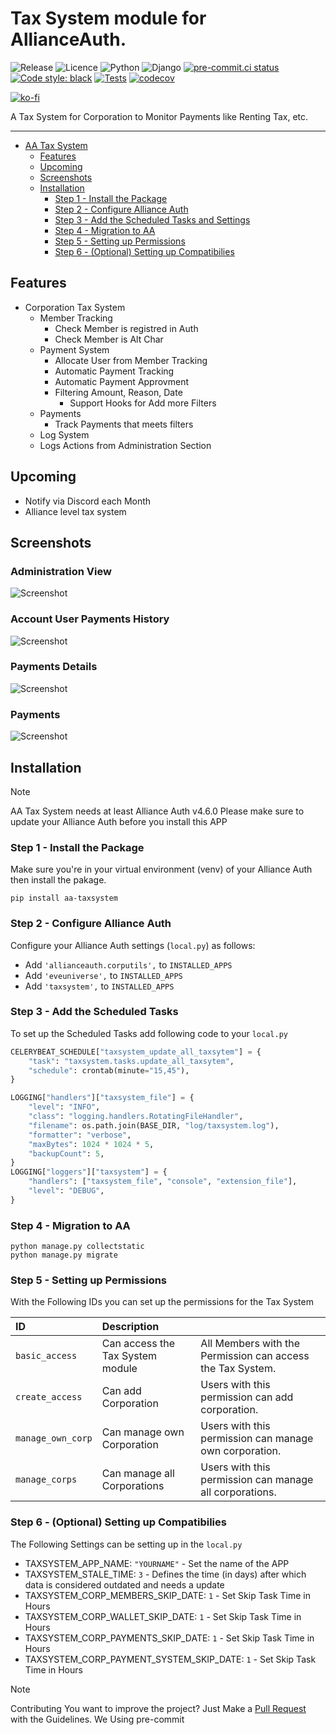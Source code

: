 # Tax System module for AllianceAuth.<a name="aa-taxsystem"></a>

![Release](https://img.shields.io/pypi/v/aa-taxsystem?label=release)
![Licence](https://img.shields.io/github/license/geuthur/aa-taxsystem)
![Python](https://img.shields.io/pypi/pyversions/aa-taxsystem)
![Django](https://img.shields.io/pypi/frameworkversions/django/aa-taxsystem.svg?label=django)
[![pre-commit.ci status](https://results.pre-commit.ci/badge/github/Geuthur/aa-taxsystem/master.svg)](https://results.pre-commit.ci/latest/github/Geuthur/aa-taxsystem/master)
[![Code style: black](https://img.shields.io/badge/code%20style-black-000000.svg)](https://github.com/psf/black)
[![Tests](https://github.com/Geuthur/aa-taxsystem/actions/workflows/autotester.yml/badge.svg)](https://github.com/Geuthur/aa-taxsystem/actions/workflows/autotester.yml)
[![codecov](https://codecov.io/gh/Geuthur/aa-taxsystem/graph/badge.svg?token=IGpkrAuv42)](https://codecov.io/gh/Geuthur/aa-taxsystem)

[![ko-fi](https://ko-fi.com/img/githubbutton_sm.svg)](https://ko-fi.com/W7W810Q5J4)

A Tax System for Corporation to Monitor Payments like Renting Tax, etc.

______________________________________________________________________

- [AA Tax System](#aa-taxsystem)
  - [Features](#features)
  - [Upcoming](#upcoming)
  - [Screenshots](#screenshots)
  - [Installation](#features)
    - [Step 1 - Install the Package](#step1)
    - [Step 2 - Configure Alliance Auth](#step2)
    - [Step 3 - Add the Scheduled Tasks and Settings](#step3)
    - [Step 4 - Migration to AA](#step4)
    - [Step 5 - Setting up Permissions](#step5)
    - [Step 6 - (Optional) Setting up Compatibilies](#step6)

## Features<a name="features"></a>

- Corporation Tax System
  - Member Tracking
    - Check Member is registred in Auth
    - Check Member is Alt Char
  - Payment System
    - Allocate User from Member Tracking
    - Automatic Payment Tracking
    - Automatic Payment Approvment
    - Filtering Amount, Reason, Date
      - Support Hooks for Add more Filters
  - Payments
    - Track Payments that meets filters
  - Log System
  - Logs Actions from Administration Section

## Upcoming<a name="upcoming"></a>

- Notify via Discord each Month
- Alliance level tax system

## Screenshots<a name="screenshots"></a>

### Administration View

![Screenshot](https://raw.githubusercontent.com/Geuthur/aa-taxsystem/refs/heads/master/taxsystem/docs/images/administration.png)

### Account User Payments History

![Screenshot](https://raw.githubusercontent.com/Geuthur/aa-taxsystem/refs/heads/master/taxsystem/docs/images/administrationpaymentaccount.png)

### Payments Details

![Screenshot](https://raw.githubusercontent.com/Geuthur/aa-taxsystem/refs/heads/master/taxsystem/docs/images/paymentdetails.png)

### Payments

![Screenshot](https://raw.githubusercontent.com/Geuthur/aa-taxsystem/refs/heads/master/taxsystem/docs/images/payments.png)

## Installation<a name="installation"></a>

> [!NOTE]
> AA Tax System needs at least Alliance Auth v4.6.0
> Please make sure to update your Alliance Auth before you install this APP

### Step 1 - Install the Package<a name="step1"></a>

Make sure you're in your virtual environment (venv) of your Alliance Auth then install the pakage.

```shell
pip install aa-taxsystem
```

### Step 2 - Configure Alliance Auth<a name="step2"></a>

Configure your Alliance Auth settings (`local.py`) as follows:

- Add `'allianceauth.corputils',` to `INSTALLED_APPS`
- Add `'eveuniverse',` to `INSTALLED_APPS`
- Add `'taxsystem',` to `INSTALLED_APPS`

### Step 3 - Add the Scheduled Tasks<a name="step3"></a>

To set up the Scheduled Tasks add following code to your `local.py`

```python
CELERYBEAT_SCHEDULE["taxsystem_update_all_taxsytem"] = {
    "task": "taxsystem.tasks.update_all_taxsytem",
    "schedule": crontab(minute="15,45"),
}

LOGGING["handlers"]["taxsystem_file"] = {
    "level": "INFO",
    "class": "logging.handlers.RotatingFileHandler",
    "filename": os.path.join(BASE_DIR, "log/taxsystem.log"),
    "formatter": "verbose",
    "maxBytes": 1024 * 1024 * 5,
    "backupCount": 5,
}
LOGGING["loggers"]["taxsystem"] = {
    "handlers": ["taxsystem_file", "console", "extension_file"],
    "level": "DEBUG",
}
```

### Step 4 - Migration to AA<a name="step4"></a>

```shell
python manage.py collectstatic
python manage.py migrate
```

### Step 5 - Setting up Permissions<a name="step5"></a>

With the Following IDs you can set up the permissions for the Tax System

| ID                | Description                      |                                                            |
| :---------------- | :------------------------------- | :--------------------------------------------------------- |
| `basic_access`    | Can access the Tax System module | All Members with the Permission can access the Tax System. |
| `create_access`   | Can add Corporation              | Users with this permission can add corporation.            |
| `manage_own_corp` | Can manage own Corporation       | Users with this permission can manage own corporation.     |
| `manage_corps`    | Can manage all Corporations      | Users with this permission can manage all corporations.    |

### Step 6 - (Optional) Setting up Compatibilies<a name="step6"></a>

The Following Settings can be setting up in the `local.py`

- TAXSYSTEM_APP_NAME: `"YOURNAME"` - Set the name of the APP
- TAXSYSTEM_STALE_TIME: `3` - Defines the time (in days) after which data is considered outdated and needs a update
- TAXSYSTEM_CORP_MEMBERS_SKIP_DATE: `1` - Set Skip Task Time in Hours
- TAXSYSTEM_CORP_WALLET_SKIP_DATE: `1` - Set Skip Task Time in Hours
- TAXSYSTEM_CORP_PAYMENTS_SKIP_DATE: `1` - Set Skip Task Time in Hours
- TAXSYSTEM_CORP_PAYMENT_SYSTEM_SKIP_DATE: `1` - Set Skip Task Time in Hours

> [!NOTE]
> Contributing
> You want to improve the project?
> Just Make a [Pull Request](https://github.com/Geuthur/aa-taxsystem/pulls) with the Guidelines.
> We Using pre-commit
